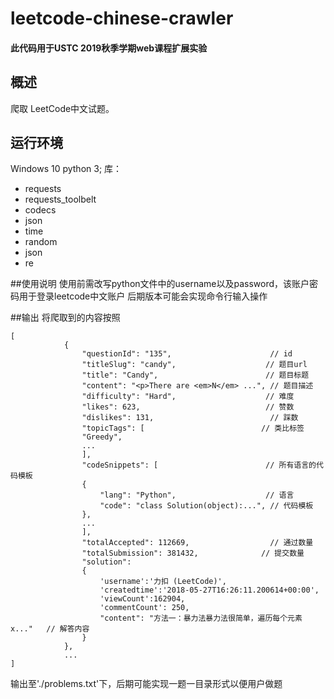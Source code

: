 # leetcode-chinese-crawler
#### 此代码用于USTC 2019秋季学期web课程扩展实验

## 概述
爬取 LeetCode中文试题。

## 运行环境

Windows 10  python 3; 
库：
* requests
* requests_toolbelt
* codecs
* json
* time
* random
* json
* re

##使用说明
使用前需改写python文件中的username以及password，该账户密码用于登录leetcode中文账户
后期版本可能会实现命令行输入操作


##输出
将爬取到的内容按照
```
[
			{
				"questionId": "135",					  // id
				"titleSlug": "candy",					 // 题目url
				"title": "Candy",						 // 题目标题
				"content": "<p>There are <em>N</em> ...", // 题目描述
				"difficulty": "Hard",					 // 难度
				"likes": 623,							 // 赞数
				"dislikes": 131,						  // 踩数
				"topicTags": [							// 类比标签
				"Greedy",
				...
				],
				"codeSnippets": [						 // 所有语言的代码模板
				{
					"lang": "Python",					 // 语言
					"code": "class Solution(object):...", // 代码模板
				},
				...
				],
				"totalAccepted": 112669,				  // 通过数量
				"totalSubmission": 381432,				// 提交数量
				"solution": 
				{
					'username':'力扣 (LeetCode)',
					'createdtime':'2018-05-27T16:26:11.200614+00:00',
					'viewCount':162904,
					'commentCount': 250,
					"content": "方法一：暴力法暴力法很简单，遍历每个元素 x..."   // 解答内容
				}
			},
			...
]
```
  输出至'./problems.txt'下，后期可能实现一题一目录形式以便用户做题
  


